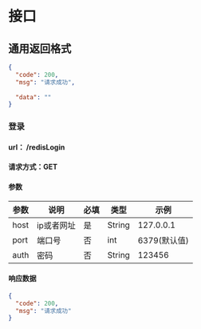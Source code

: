 # 接口
## 通用返回格式
```json
{
  "code": 200,
  "msg": "请求成功",
 
  "data": ""
}
```
### 登录
#### url： /redisLogin
#### 请求方式：GET
#### 参数
| 参数| 说明| 必填 | 类型| 示例|
|---|----|---|---|---|
|host| ip或者网址 | 是 | String | 127.0.0.1|
|port| 端口号| 否 | int| 6379(默认值)|
|auth| 密码| 否 | String|123456|
#### 响应数据
```json
{
  "code": 200,
  "msg": "请求成功"
}
```